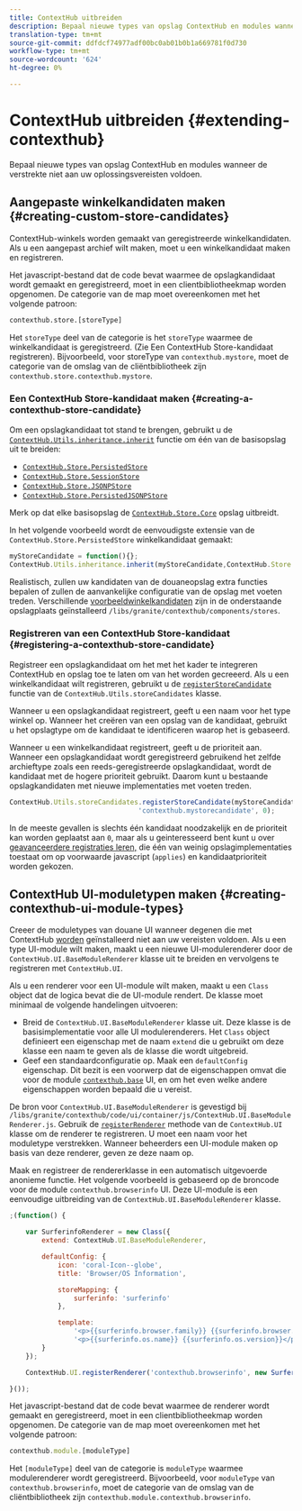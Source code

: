 ```yaml
---
title: ContextHub uitbreiden
description: Bepaal nieuwe types van opslag ContextHub en modules wanneer de verstrekte niet aan uw oplossingsvereisten voldoen
translation-type: tm+mt
source-git-commit: ddfdcf74977adf00bc0ab01b0b1a669781f0d730
workflow-type: tm+mt
source-wordcount: '624'
ht-degree: 0%

---
```



# ContextHub uitbreiden {#extending-contexthub}

Bepaal nieuwe types van opslag ContextHub en modules wanneer de verstrekte niet aan uw oplossingsvereisten voldoen.

## Aangepaste winkelkandidaten maken {#creating-custom-store-candidates}

ContextHub-winkels worden gemaakt van geregistreerde winkelkandidaten. Als u een aangepast archief wilt maken, moet u een winkelkandidaat maken en registreren.

<!--The javascript file that includes the code that creates and registers the store candidate must be included in a [client library folder](/help/sites-developing/clientlibs.md#creating-client-library-folders). The category of the folder must match the following pattern:-->

Het javascript-bestand dat de code bevat waarmee de opslagkandidaat wordt gemaakt en geregistreerd, moet in een clientbibliotheekmap worden opgenomen. De categorie van de map moet overeenkomen met het volgende patroon:

```xml
contexthub.store.[storeType]
```

Het `storeType` deel van de categorie is het `storeType` waarmee de winkelkandidaat is geregistreerd. (Zie Een ContextHub Store-kandidaat [](#registering-a-contexthub-store-candidate)registreren). Bijvoorbeeld, voor storeType van `contexthub.mystore`, moet de categorie van de omslag van de cliëntbibliotheek zijn `contexthub.store.contexthub.mystore`.

### Een ContextHub Store-kandidaat maken {#creating-a-contexthub-store-candidate}

Om een opslagkandidaat tot stand te brengen, gebruikt u de [`ContextHub.Utils.inheritance.inherit`](contexthub-api.md#inherit-child-parent) functie om één van de basisopslag uit te breiden:

* [`ContextHub.Store.PersistedStore`](contexthub-api.md#contexthub-store-persistedstore)
* [`ContextHub.Store.SessionStore`](contexthub-api.md#contexthub-store-sessionstore)
* [`ContextHub.Store.JSONPStore`](contexthub-api.md#contexthub-store-jsonpstore)
* [`ContextHub.Store.PersistedJSONPStore`](contexthub-api.md#contexthub-store-persistedjsonpstore)

Merk op dat elke basisopslag de [`ContextHub.Store.Core`](contexthub-api.md#contexthub-store-core) opslag uitbreidt.

In het volgende voorbeeld wordt de eenvoudigste extensie van de `ContextHub.Store.PersistedStore` winkelkandidaat gemaakt:

```javascript
myStoreCandidate = function(){};
ContextHub.Utils.inheritance.inherit(myStoreCandidate,ContextHub.Store.PersistedStore);
```

Realistisch, zullen uw kandidaten van de douaneopslag extra functies bepalen of zullen de aanvankelijke configuratie van de opslag met voeten treden. Verschillende [voorbeeldwinkelkandidaten](sample-stores.md) zijn in de onderstaande opslagplaats geïnstalleerd `/libs/granite/contexthub/components/stores`.

### Registreren van een ContextHub Store-kandidaat {#registering-a-contexthub-store-candidate}

Registreer een opslagkandidaat om het met het kader te integreren ContextHub en opslag toe te laten om van het worden gecreeerd. Als u een winkelkandidaat wilt registreren, gebruikt u de [`registerStoreCandidate`](contexthub-api.md#registerstorecandidate-store-storetype-priority-applies) functie van de `ContextHub.Utils.storeCandidates` klasse.

Wanneer u een opslagkandidaat registreert, geeft u een naam voor het type winkel op. Wanneer het creëren van een opslag van de kandidaat, gebruikt u het opslagtype om de kandidaat te identificeren waarop het is gebaseerd.

Wanneer u een winkelkandidaat registreert, geeft u de prioriteit aan. Wanneer een opslagkandidaat wordt geregistreerd gebruikend het zelfde archieftype zoals een reeds-geregistreerde opslagkandidaat, wordt de kandidaat met de hogere prioriteit gebruikt. Daarom kunt u bestaande opslagkandidaten met nieuwe implementaties met voeten treden.

```javascript
ContextHub.Utils.storeCandidates.registerStoreCandidate(myStoreCandidate,
                                'contexthub.mystorecandidate', 0);
```

In de meeste gevallen is slechts één kandidaat noodzakelijk en de prioriteit kan worden geplaatst aan `0`, maar als u geinteresseerd bent kunt u over [geavanceerdere registraties leren,](contexthub-api.md#registerstorecandidate-store-storetype-priority-applies) die één van weinig opslagimplementaties toestaat om op voorwaarde javascript (`applies`) en kandidaatprioriteit worden gekozen.

## ContextHub UI-moduletypen maken {#creating-contexthub-ui-module-types}

Creeer de moduletypes van douane UI wanneer degenen die met ContextHub [worden](sample-modules.md) geïnstalleerd niet aan uw vereisten voldoen. Als u een type UI-module wilt maken, maakt u een nieuwe UI-modulerenderer door de `ContextHub.UI.BaseModuleRenderer` klasse uit te breiden en vervolgens te registreren met `ContextHub.UI`.

Als u een renderer voor een UI-module wilt maken, maakt u een `Class` object dat de logica bevat die de UI-module rendert. De klasse moet minimaal de volgende handelingen uitvoeren:

* Breid de `ContextHub.UI.BaseModuleRenderer` klasse uit. Deze klasse is de basisimplementatie voor alle UI modulerenderers. Het `Class` object definieert een eigenschap met de naam `extend` die u gebruikt om deze klasse een naam te geven als de klasse die wordt uitgebreid.
* Geef een standaardconfiguratie op. Maak een `defaultConfig` eigenschap. Dit bezit is een voorwerp dat de eigenschappen omvat die voor de module [`contexthub.base`](sample-modules.md#contexthub-base-ui-module-type) UI, en om het even welke andere eigenschappen worden bepaald die u vereist.

De bron voor `ContextHub.UI.BaseModuleRenderer` is gevestigd bij `/libs/granite/contexthub/code/ui/container/js/ContextHub.UI.BaseModuleRenderer.js`.  Gebruik de [`registerRenderer`](contexthub-api.md#registerrenderer-moduletype-renderer-dontrender) methode van de `ContextHub.UI` klasse om de renderer te registreren. U moet een naam voor het moduletype verstrekken. Wanneer beheerders een UI-module maken op basis van deze renderer, geven ze deze naam op.

Maak en registreer de rendererklasse in een automatisch uitgevoerde anonieme functie. Het volgende voorbeeld is gebaseerd op de broncode voor de module `contexthub.browserinfo` UI. Deze UI-module is een eenvoudige uitbreiding van de `ContextHub.UI.BaseModuleRenderer` klasse.

```javascript
;(function() {

    var SurferinfoRenderer = new Class({
        extend: ContextHub.UI.BaseModuleRenderer,

        defaultConfig: {
            icon: 'coral-Icon--globe',
            title: 'Browser/OS Information',

            storeMapping: {
                surferinfo: 'surferinfo'
            },

            template:
                '<p>{{surferinfo.browser.family}} {{surferinfo.browser.version}}</p>' +
                '<p>{{surferinfo.os.name}} {{surferinfo.os.version}}</p>'
        }
    });

    ContextHub.UI.registerRenderer('contexthub.browserinfo', new SurferinfoRenderer());

}());
```

<!--The javascript file that includes the code that creates and registers the renderer must be included in a [client library folder](/help/sites-developing/clientlibs.md#creating-client-library-folders). The category of the folder must match the following pattern:-->

Het javascript-bestand dat de code bevat waarmee de renderer wordt gemaakt en geregistreerd, moet in een clientbibliotheekmap worden opgenomen. De categorie van de map moet overeenkomen met het volgende patroon:

```javascript
contexthub.module.[moduleType]
```

Het `[moduleType]` deel van de categorie is `moduleType` waarmee modulerenderer wordt geregistreerd. Bijvoorbeeld, voor `moduleType` van `contexthub.browserinfo`, moet de categorie van de omslag van de cliëntbibliotheek zijn `contexthub.module.contexthub.browserinfo`.
